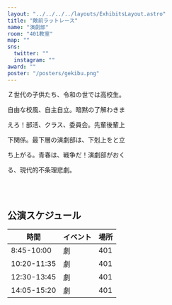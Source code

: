 ```yaml
---
layout: "../../../../layouts/ExhibitsLayout.astro"
title: "敵前ラットレース"
name: "演劇部"
room: "401教室"
map: ""
sns:
  twitter: ""
  instagram: ""
award: ""
poster: "/posters/gekibu.png"
---
```


Ｚ世代の子供たち、令和の世では高校生。

自由な校風、自主自立。暗黙の了解わきま

えろ！部活、クラス、委員会。先輩後輩上

下関係。最下層の演劇部は、下剋上をと立

ち上がる。青春は、戦争だ！演劇部がおく

る、現代的不条理悲劇。


<br><br>

## 公演スケジュール

<div class="time-schedule-table">
  <div class="schedule-container">
    <table class="schedule-table">
      <thead>
        <tr>
          <th class="time-header">時間</th>
          <th class="event-header">イベント</th>
          <th class="location-header">場所</th>
        </tr>
      </thead>
      <tbody>
        <tr class="schedule-row">
          <td class="time-cell">8:45-10:00</td>
          <td class="event-cell">劇</td>
          <td class="location-cell">401</td>
        </tr>
        <tr class="schedule-row">
          <td class="time-cell">10:20-11:35</td>
          <td class="event-cell">劇</td>
          <td class="location-cell">401</td>
        </tr>
        <tr class="schedule-row">
          <td class="time-cell">12:30-13:45</td>
          <td class="event-cell">劇</td>
          <td class="location-cell">401</td>
        </tr>
        <tr class="schedule-row">
          <td class="time-cell">14:05-15:20</td>
          <td class="event-cell">劇</td>
          <td class="location-cell">401</td>
        </tr>
      </tbody>
    </table>
  </div>
</div>

